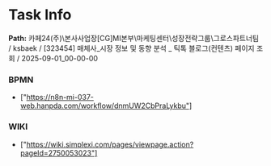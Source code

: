 # Task Info

**Path:** 카페24(주)\본사사업장\[CG]MI본부\마케팅센터\성장전략그룹\그로스파트너팀 / ksbaek / [323454] 매체사_시장 정보 및 동향 분석 _ 틱톡 블로그(컨텐츠) 페이지 조회 / 2025-09-01_00-00-00

### BPMN
- ["https://n8n-mi-037-web.hanpda.com/workflow/dnmUW2CbPraLykbu"]

### WIKI
- ["https://wiki.simplexi.com/pages/viewpage.action?pageId=2750053023"]

